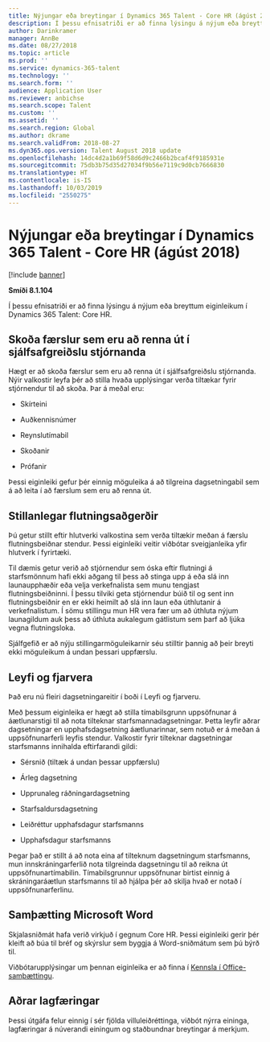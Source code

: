 ```yaml
---
title: Nýjungar eða breytingar í Dynamics 365 Talent - Core HR (ágúst 2018)
description: Í þessu efnisatriði er að finna lýsingu á nýjum eða breyttum eiginleikum í Microsoft Dynamics 365 Talent - Core HR.
author: Darinkramer
manager: AnnBe
ms.date: 08/27/2018
ms.topic: article
ms.prod: ''
ms.service: dynamics-365-talent
ms.technology: ''
ms.search.form: ''
audience: Application User
ms.reviewer: anbichse
ms.search.scope: Talent
ms.custom: ''
ms.assetid: ''
ms.search.region: Global
ms.author: dkrame
ms.search.validFrom: 2018-08-27
ms.dyn365.ops.version: Talent August 2018 update
ms.openlocfilehash: 14dc4d2a1b69f58d6d9c2466b2bcaf4f9185931e
ms.sourcegitcommit: 75db3b75d35d27034f9b56e7119c9d0cb7666830
ms.translationtype: HT
ms.contentlocale: is-IS
ms.lasthandoff: 10/03/2019
ms.locfileid: "2550275"
---
```

# <a name="whats-new-or-changed-in-dynamics-365-talent---core-hr-august-2018"></a>Nýjungar eða breytingar í Dynamics 365 Talent - Core HR (ágúst 2018)

[!include [banner](includes/banner.md)]

**Smíði 8.1.104**

Í þessu efnisatriði er að finna lýsingu á nýjum eða breyttum eiginleikum í Dynamics 365 Talent: Core HR.

## <a name="view-expiring-records-in-manager-self-service"></a>Skoða færslur sem eru að renna út í sjálfsafgreiðslu stjórnanda

Hægt er að skoða færslur sem eru að renna út í sjálfsafgreiðslu stjórnanda. Nýir valkostir leyfa þér að stilla hvaða upplýsingar verða tiltækar fyrir stjórnendur til að skoða. Þar á meðal eru:

-   Skírteini

-   Auðkennisnúmer

-   Reynslutímabil

-   Skoðanir

-   Prófanir

Þessi eiginleiki gefur þér einnig möguleika á að tilgreina dagsetningabil sem á að leita í að færslum sem eru að renna út.

## <a name="configurable-transfer-actions"></a>Stillanlegar flutningsaðgerðir

Þú getur stillt eftir hlutverki valkostina sem verða tiltækir meðan á færslu flutningsbeiðnar stendur. Þessi eiginleiki veitir viðbótar sveigjanleika yfir hlutverk í fyrirtæki.

Til dæmis getur verið að stjórnendur sem óska ​​eftir flutningi á starfsmönnum hafi ekki aðgang til þess að stinga upp á eða slá inn launaupphæðir eða velja verkefnalista sem munu tengjast flutningsbeiðninni. Í þessu tilviki geta stjórnendur búið til og sent inn flutningsbeiðnir en er ekki heimilt að slá inn laun eða úthlutanir á verkefnalistum. Í sömu stillingu mun HR vera fær um að úthluta nýjum launagildum auk þess að úthluta aukalegum gátlistum sem þarf að ljúka vegna flutningsloka.

Sjálfgefið er að nýju stillingarmöguleikarnir séu stilltir þannig að þeir breyti ekki möguleikum á undan þessari uppfærslu.

## <a name="leave-and-absence"></a>Leyfi og fjarvera

Það eru nú fleiri dagsetningareitir í boði í Leyfi og fjarveru.

Með þessum eiginleika er hægt að stilla tímabilsgrunn uppsöfnunar á áætlunarstigi til að nota tilteknar starfsmannadagsetningar. Þetta leyfir aðrar dagsetningar en upphafsdagsetning áætlunarinnar, sem notuð er á meðan á uppsöfnunarferli leyfis stendur. Valkostir fyrir tilteknar dagsetningar starfsmanns innihalda eftirfarandi gildi:

-   Sérsnið (tiltæk á undan þessar uppfærslu)

-   Árleg dagsetning

-   Upprunaleg ráðningardagsetning

-   Starfsaldursdagsetning

-   Leiðréttur upphafsdagur starfsmanns

-   Upphafsdagur starfsmanns

Þegar það er stillt á að nota eina af tilteknum dagsetningum starfsmanns, mun innskráningarferlið nota tilgreinda dagsetningu til að reikna út uppsöfnunartímabilin. Tímabilsgrunnur uppsöfnunar birtist einnig á skráningaráætlun starfsmanns til að hjálpa þér að skilja hvað er notað í uppsöfnunarferlinu.

## <a name="microsoft-word-integration"></a>Samþætting Microsoft Word

Skjalasniðmát hafa verið virkjuð í gegnum Core HR. Þessi eiginleiki gerir þér kleift að búa til bréf og skýrslur sem byggja á Word-sniðmátum sem þú býrð til.

Viðbótarupplýsingar um þennan eiginleika er að finna í [Kennsla í Office-samþættingu](https://docs.microsoft.com/dynamics365/unified-operations/dev-itpro/office-integration/office-integration-tutorial?toc=/dynamics365/unified-operations/talent/toc.json).


## <a name="other-fixes"></a>Aðrar lagfæringar

Þessi útgáfa felur einnig í sér fjölda villuleiðréttinga, viðbót nýrra eininga, lagfæringar á núverandi einingum og staðbundnar breytingar á merkjum.
